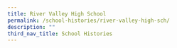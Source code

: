```yaml
---
title: River Valley High School
permalink: /school-histories/river-valley-high-sch/
description: ""
third_nav_title: School Histories
---
```

